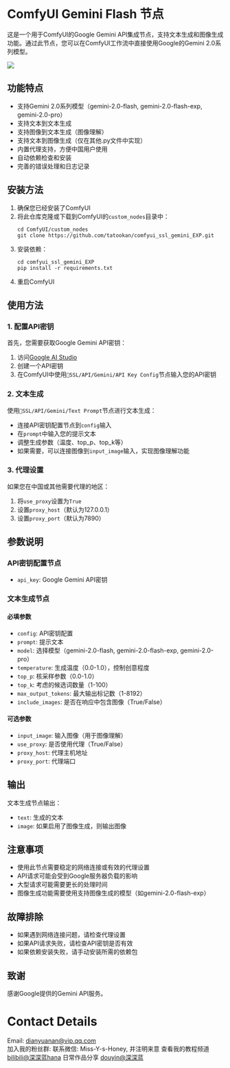 # ComfyUI Gemini Flash 节点

这是一个用于ComfyUI的Google Gemini API集成节点，支持文本生成和图像生成功能。通过此节点，您可以在ComfyUI工作流中直接使用Google的Gemini 2.0系列模型。

![](https://github.com/tatookan/comfyui_ssl_gemini_EXP/blob/main/demo/demo.png?raw=true)

## 功能特点

- 支持Gemini 2.0系列模型（gemini-2.0-flash, gemini-2.0-flash-exp, gemini-2.0-pro）
- 支持文本到文本生成
- 支持图像到文本生成（图像理解）
- 支持文本到图像生成（仅在其他.py文件中实现）
- 内置代理支持，方便中国用户使用
- 自动依赖检查和安装
- 完善的错误处理和日志记录

## 安装方法

1. 确保您已经安装了ComfyUI
2. 将此仓库克隆或下载到ComfyUI的`custom_nodes`目录中：
   ```
   cd ComfyUI/custom_nodes
   git clone https://github.com/tatookan/comfyui_ssl_gemini_EXP.git
   ```
3. 安装依赖：
   ```
   cd comfyui_ssl_gemini_EXP
   pip install -r requirements.txt
   ```
4. 重启ComfyUI

## 使用方法

### 1. 配置API密钥

首先，您需要获取Google Gemini API密钥：
1. 访问[Google AI Studio](https://makersuite.google.com/app/apikey)
2. 创建一个API密钥
3. 在ComfyUI中使用`💠SSL/API/Gemini/API Key Config`节点输入您的API密钥

### 2. 文本生成

使用`💠SSL/API/Gemini/Text Prompt`节点进行文本生成：

- 连接API密钥配置节点到`config`输入
- 在`prompt`中输入您的提示文本
- 调整生成参数（温度、top_p、top_k等）
- 如果需要，可以连接图像到`input_image`输入，实现图像理解功能

### 3. 代理设置

如果您在中国或其他需要代理的地区：

1. 将`use_proxy`设置为`True`
2. 设置`proxy_host`（默认为127.0.0.1）
3. 设置`proxy_port`（默认为7890）

## 参数说明

### API密钥配置节点

- `api_key`: Google Gemini API密钥

### 文本生成节点

#### 必填参数

- `config`: API密钥配置
- `prompt`: 提示文本
- `model`: 选择模型（gemini-2.0-flash, gemini-2.0-flash-exp, gemini-2.0-pro）
- `temperature`: 生成温度（0.0-1.0），控制创意程度
- `top_p`: 核采样参数（0.0-1.0）
- `top_k`: 考虑的候选词数量（1-100）
- `max_output_tokens`: 最大输出标记数（1-8192）
- `include_images`: 是否在响应中包含图像（True/False）

#### 可选参数

- `input_image`: 输入图像（用于图像理解）
- `use_proxy`: 是否使用代理（True/False）
- `proxy_host`: 代理主机地址
- `proxy_port`: 代理端口

## 输出

文本生成节点输出：
- `text`: 生成的文本
- `image`: 如果启用了图像生成，则输出图像

## 注意事项

- 使用此节点需要稳定的网络连接或有效的代理设置
- API请求可能会受到Google服务器负载的影响
- 大型请求可能需要更长的处理时间
- 图像生成功能需要使用支持图像生成的模型（如gemini-2.0-flash-exp）

## 故障排除

- 如果遇到网络连接问题，请检查代理设置
- 如果API请求失败，请检查API密钥是否有效
- 如果依赖安装失败，请手动安装所需的依赖包

## 致谢

感谢Google提供的Gemini API服务。

# Contact Details
Email: dianyuanan@vip.qq.com  
加入我的粉丝群: 联系微信: Miss-Y-s-Honey, 并注明来意
查看我的教程频道 [bilibili@深深蓝hana](https://space.bilibili.com/618554?spm_id_from=333.1007.0.0)
日常作品分享 [douyin@深深蓝](https://www.douyin.com/user/MS4wLjABAAAAJGu7yCfV3XwKoklBX62bivvat3micLxemdDT0FAmdcGfqbuFS3ItsKWKrBt5Hg16?from_tab_name=)

